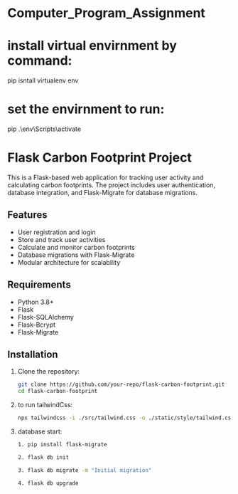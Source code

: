 # Computer_Program_Assignment

# install virtual envirnment by command:

pip isntall virtualenv env

# set the envirnment to run:

pip .\env\Scripts\activate

# Flask Carbon Footprint Project

This is a Flask-based web application for tracking user activity and calculating carbon footprints. The project includes user authentication, database integration, and Flask-Migrate for database migrations.

## Features

- User registration and login
- Store and track user activities
- Calculate and monitor carbon footprints
- Database migrations with Flask-Migrate
- Modular architecture for scalability

## Requirements

- Python 3.8+
- Flask
- Flask-SQLAlchemy
- Flask-Bcrypt
- Flask-Migrate

## Installation

1. Clone the repository:

   ```bash
   git clone https://github.com/your-repo/flask-carbon-footprint.git
   cd flask-carbon-footprint
   ```

2. to run tailwindCss:
   ```bash
   npx tailwindcss -i ./src/tailwind.css -o ./static/style/tailwind.css --watch
   ```
3. database start:
   ```bash
   1. pip install flask-migrate
   ```
   ```bash
   2. flask db init
   ```
   ```bash
   3. flask db migrate -m "Initial migration"
   ```
   ```bash
   4. flask db upgrade
   ```
